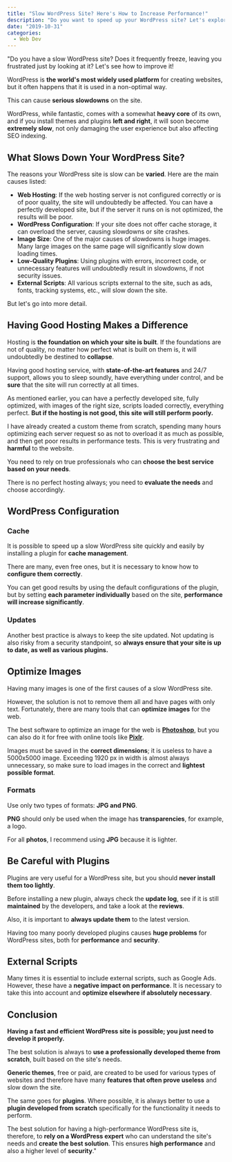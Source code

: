 ```yaml
---
title: "Slow WordPress Site? Here's How to Increase Performance!"
description: "Do you want to speed up your WordPress site? Let's explore some tricks to improve performance!"
date: "2019-10-31"
categories:
  - Web Dev
---
```


"Do you have a slow WordPress site? Does it frequently freeze, leaving you frustrated just by looking at it? Let's see how to improve it!

WordPress is **the world's most widely used platform** for creating websites, but it often happens that it is used in a non-optimal way.

This can cause **serious slowdowns** on the site.

WordPress, while fantastic, comes with a somewhat **heavy core** of its own, and if you install themes and plugins **left and right**, it will soon become **extremely slow**, not only damaging the user experience but also affecting SEO indexing.

## What Slows Down Your WordPress Site?

The reasons your WordPress site is slow can be **varied**. Here are the main causes listed:

- **Web Hosting**: If the web hosting server is not configured correctly or is of poor quality, the site will undoubtedly be affected. You can have a perfectly developed site, but if the server it runs on is not optimized, the results will be poor.
- **WordPress Configuration**: If your site does not offer cache storage, it can overload the server, causing slowdowns or site crashes.
- **Image Size**: One of the major causes of slowdowns is huge images. Many large images on the same page will significantly slow down loading times.
- **Low-Quality Plugins**: Using plugins with errors, incorrect code, or unnecessary features will undoubtedly result in slowdowns, if not security issues.
- **External Scripts**: All various scripts external to the site, such as ads, fonts, tracking systems, etc., will slow down the site.

But let's go into more detail.

## Having Good Hosting Makes a Difference

Hosting is **the foundation on which your site is built**. If the foundations are not of quality, no matter how perfect what is built on them is, it will undoubtedly be destined to **collapse**.

Having good hosting service, with **state-of-the-art features** and 24/7 support, allows you to sleep soundly, have everything under control, and be **sure** that the site will run correctly at all times.

As mentioned earlier, you can have a perfectly developed site, fully optimized, with images of the right size, scripts loaded correctly, everything perfect. **But if the hosting is not good, this site will still perform poorly.**

I have already created a custom theme from scratch, spending many hours optimizing each server request so as not to overload it as much as possible, and then get poor results in performance tests. This is very frustrating and **harmful** to the website.

You need to rely on true professionals who can **choose the best service based on your needs**.

There is no perfect hosting always; you need to **evaluate the needs** and choose accordingly.

## WordPress Configuration

### Cache

It is possible to speed up a slow WordPress site quickly and easily by installing a plugin for **cache management**.

There are many, even free ones, but it is necessary to know how to **configure them correctly**.

You can get good results by using the default configurations of the plugin, but by setting **each parameter individually** based on the site, **performance will increase significantly**.

### Updates

Another best practice is always to keep the site updated. Not updating is also risky from a security standpoint, so **always ensure that your site is up to date, as well as various plugins.**

## Optimize Images

Having many images is one of the first causes of a slow WordPress site.

However, the solution is not to remove them all and have pages with only text. Fortunately, there are many tools that can **optimize images** for the web.

The best software to optimize an image for the web is **[Photoshop](https://www.adobe.com/it/products/photoshop.html)**, but you can also do it for free with online tools like **[Pixlr](https://pixlr.com/e/)**.

Images must be saved in the **correct dimensions**; it is useless to have a 5000x5000 image. Exceeding 1920 px in width is almost always unnecessary, so make sure to load images in the correct and **lightest possible format**.

### Formats

Use only two types of formats: **JPG and PNG**.

**PNG** should only be used when the image has **transparencies**, for example, a logo.

For all **photos**, I recommend using **JPG** because it is lighter.

## Be Careful with Plugins

Plugins are very useful for a WordPress site, but you should **never install them too lightly**.

Before installing a new plugin, always check the **update log**, see if it is still **maintained** by the developers, and take a look at the **reviews**.

Also, it is important to **always update them** to the latest version.

Having too many poorly developed plugins causes **huge problems** for WordPress sites, both for **performance** and **security**.

## External Scripts

Many times it is essential to include external scripts, such as Google Ads. However, these have a **negative impact on performance**. It is necessary to take this into account and **optimize elsewhere if absolutely necessary**.

## Conclusion

**Having a fast and efficient WordPress site is possible; you just need to develop it properly.**

The best solution is always to **use a professionally developed theme from scratch**, built based on the site's needs.

**Generic themes**, free or paid, are created to be used for various types of websites and therefore have many **features that often prove useless** and slow down the site.

The same goes for **plugins**. Where possible, it is always better to use a **plugin developed from scratch** specifically for the functionality it needs to perform.

The best solution for having a high-performance WordPress site is, therefore, to **rely on a WordPress expert** who can understand the site's needs and **create the best solution**. This ensures **high performance** and also a higher level of **security**."